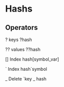 
# Hashs

## Operators
? keys ?hash

?? values ??hash

[] Index hash[symbol_var]

\` Index hash\`symbol

_ Delete \`key _ hash
